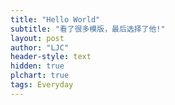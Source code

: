 ```yaml
---
title: "Hello World"
subtitle: "看了很多模版，最后选择了他!"
layout: post
author: "LJC"
header-style: text
hidden: true
plchart: true
tags: Everyday
---
```



